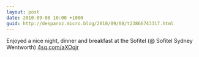 ```yaml
---
layout: post
date: 2010-09-08 10:00 +1000
guid: http://desparoz.micro.blog/2010/09/08/t23866743317.html
---
```

Enjoyed a nice night, dinner and breakfast at the Sofitel (@ Sofitel Sydney Wentworth) [4sq.com/aXOqjr](http://4sq.com/aXOqjr)
